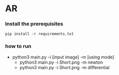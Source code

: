 # AR

### Install the prerequisites
```
pip install -r requirements.txt
```

### how to run
* python3 main.py -i [input image] -m [using mode]
    * python3 main.py -i Short.png -m newton
    * python3 main.py -i Short.png -m differential
